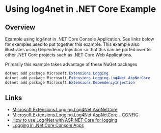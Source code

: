 # Using log4net in .NET Core Example

## Overview

Example using log4net in .NET Core Console Application. See links below for examples used to put together this example. This
example also illustrates using Dependency Injection so that this can be ported over to other .NET Core projects such as .NET 
Core Web Applications. 

Primarily this example takes advantage of these NuGet packages

```powershell
dotnet add package Microsoft.Extensions.Logging
dotnet add package Microsoft.Extensions.Logging.Log4Net.AspNetCore
dotnet add package Microsoft.Extensions.DependencyInjection
```

## Links

* [Microsoft.Extensions.Logging.Log4Net.AspNetCore](https://github.com/huorswords/Microsoft.Extensions.Logging.Log4Net.AspNetCore)
* [Microsoft.Extensions.Logging.Log4Net.AspNetCore - CONFIG](https://github.com/huorswords/Microsoft.Extensions.Logging.Log4Net.AspNetCore/blob/develop/doc/CONFIG.md)
* [How to use Log4Net with ASP.NET Core for logging](https://dotnetthoughts.net/how-to-use-log4net-with-aspnetcore-for-logging/)
* [Logging in .Net Core Console Apps](https://www.blinkingcaret.com/2018/02/14/net-core-console-logging/)
